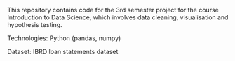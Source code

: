 This repository contains code for the 3rd semester project for the course Introduction to Data Science, which involves data cleaning, visualisation and hypothesis testing.

Technologies: Python (pandas, numpy)

Dataset: IBRD loan statements dataset
